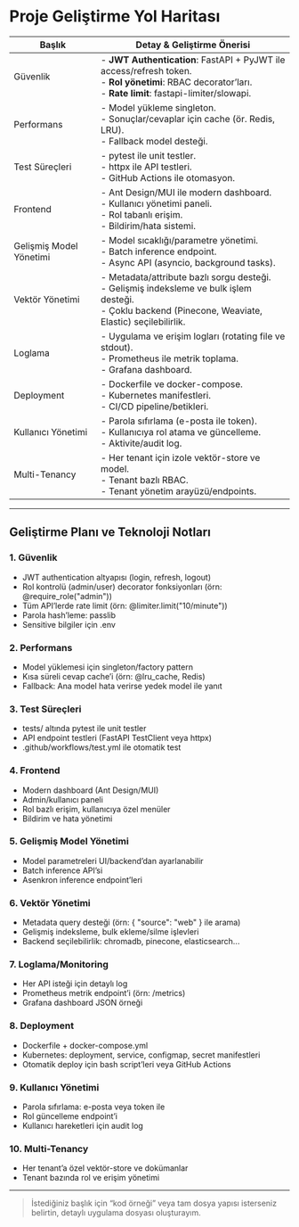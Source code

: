 # Proje Geliştirme Yol Haritası

| Başlık                 | Detay & Geliştirme Önerisi                                                                                                                                       |
|------------------------|------------------------------------------------------------------------------------------------------------------------------------------------------------------|
| Güvenlik               | - **JWT Authentication**: FastAPI + PyJWT ile access/refresh token. <br>- **Rol yönetimi**: RBAC decorator’ları.<br>- **Rate limit**: fastapi-limiter/slowapi.  |
| Performans             | - Model yükleme singleton.<br>- Sonuçlar/cevaplar için cache (ör. Redis, LRU).<br>- Fallback model desteği.                                                      |
| Test Süreçleri         | - pytest ile unit testler.<br>- httpx ile API testleri.<br>- GitHub Actions ile otomasyon.                                                                       |
| Frontend               | - Ant Design/MUI ile modern dashboard.<br>- Kullanıcı yönetimi paneli.<br>- Rol tabanlı erişim.<br>- Bildirim/hata sistemi.                                      |
| Gelişmiş Model Yönetimi| - Model sıcaklığı/parametre yönetimi.<br>- Batch inference endpoint.<br>- Async API (asyncio, background tasks).                                                  |
| Vektör Yönetimi        | - Metadata/attribute bazlı sorgu desteği.<br>- Gelişmiş indeksleme ve bulk işlem desteği.<br>- Çoklu backend (Pinecone, Weaviate, Elastic) seçilebilirlik.       |
| Loglama                | - Uygulama ve erişim logları (rotating file ve stdout).<br>- Prometheus ile metrik toplama.<br>- Grafana dashboard.                                               |
| Deployment             | - Dockerfile ve docker-compose.<br>- Kubernetes manifestleri.<br>- CI/CD pipeline/betikleri.                                                                     |
| Kullanıcı Yönetimi     | - Parola sıfırlama (e-posta ile token).<br>- Kullanıcıya rol atama ve güncelleme.<br>- Aktivite/audit log.                                                       |
| Multi-Tenancy          | - Her tenant için izole vektör-store ve model.<br>- Tenant bazlı RBAC.<br>- Tenant yönetim arayüzü/endpoints.                                                    |

---

## Geliştirme Planı ve Teknoloji Notları

### 1. Güvenlik
- JWT authentication altyapısı (login, refresh, logout)
- Rol kontrolü (admin/user) decorator fonksiyonları (örn: @require_role("admin"))
- Tüm API’lerde rate limit (örn: @limiter.limit("10/minute"))
- Parola hash’leme: passlib
- Sensitive bilgiler için .env

### 2. Performans
- Model yüklemesi için singleton/factory pattern
- Kısa süreli cevap cache’i (örn: @lru_cache, Redis)
- Fallback: Ana model hata verirse yedek model ile yanıt

### 3. Test Süreçleri
- tests/ altında pytest ile unit testler
- API endpoint testleri (FastAPI TestClient veya httpx)
- .github/workflows/test.yml ile otomatik test

### 4. Frontend
- Modern dashboard (Ant Design/MUI)
- Admin/kullanıcı paneli
- Rol bazlı erişim, kullanıcıya özel menüler
- Bildirim ve hata yönetimi

### 5. Gelişmiş Model Yönetimi
- Model parametreleri UI/backend’dan ayarlanabilir
- Batch inference API’si
- Asenkron inference endpoint’leri

### 6. Vektör Yönetimi
- Metadata query desteği (örn: { "source": "web" } ile arama)
- Gelişmiş indeksleme, bulk ekleme/silme işlevleri
- Backend seçilebilirlik: chromadb, pinecone, elasticsearch...

### 7. Loglama/Monitoring
- Her API isteği için detaylı log
- Prometheus metrik endpoint’i (örn: /metrics)
- Grafana dashboard JSON örneği

### 8. Deployment
- Dockerfile + docker-compose.yml
- Kubernetes: deployment, service, configmap, secret manifestleri
- Otomatik deploy için bash script’leri veya GitHub Actions

### 9. Kullanıcı Yönetimi
- Parola sıfırlama: e-posta veya token ile
- Rol güncelleme endpoint’i
- Kullanıcı hareketleri için audit log

### 10. Multi-Tenancy
- Her tenant’a özel vektör-store ve dokümanlar
- Tenant bazında rol ve erişim yönetimi

---

> İstediğiniz başlık için “kod örneği” veya tam dosya yapısı isterseniz belirtin, detaylı uygulama dosyası oluşturayım.